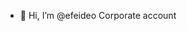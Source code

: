 - 👋 Hi, I’m @efeideo
Corporate account

<!---
efeideo/efeideo is a ✨ special ✨ repository because its `README.md` (this file) appears on your GitHub profile.
You can click the Preview link to take a look at your changes.
--->
